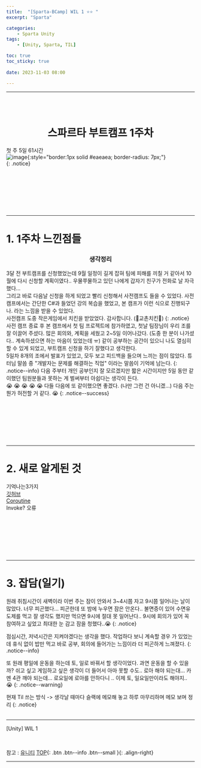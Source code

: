 ```yaml
---
title:  "[Sparta-BCamp] WIL 1 ⭐⭐ "
excerpt: "Sparta"

categories:
    - Sparta Unity
tags:
    - [Unity, Sparta, TIL]

toc: true
toc_sticky: true
 
date: 2023-11-03 08:00

---
```

- - -
<BR><BR>

<center><H1> 스파르타 부트캠프 1주차  </H1></center>

첫 주 5일 61시간  
![image](https://github.com/levell1/levell1.github.io/assets/96651722/0ef3fe8f-ab7d-4b31-bdcf-06b657f11be5){:style="border:1px solid #eaeaea; border-radius: 7px;"}  
{: .notice}


<br><br><br><br><br><br>
- - - 

# 1. 1주차 느낀점들
<center><H3> 생각정리 </H3></center> 

 3달 전 부트캠프를 신청했었는데 9월 일정이 길게 잡혀 팀에 피해를 끼칠 거 같아서 10월에 다시 신청할 계획이였다.. 우물쭈물하고 있던 나에게 갑자기 친구가 전화로 날 자극했다...  
그리고 바로 다음날 신청을 하게 되었고 빨리 신청해서 사전캠프도 들을 수 있었다. 사전캠프에서는 간단한 C#과 들었던 강의 복습을 했었고, 본 캠프가 이런 식으로 진행되구나. 라는 느낌을 받을 수 있었다.  
사전캠프 도중 작은게임에서 치킨을 받았었다. 감사합니다. (🍗교촌치킨🍗) 
{: .notice}
사전 캠프 종료 후 본 캠프에서 첫 팀 프로젝트에 참가하였고, 첫날 팀장님이 우리 조를 잘 이끌어 주셨다. 많은 회의와, 계획을 세웠고 2~5일 이어나갔다. (도중 한 분이 나가셨다.. 계속하셨으면 하는 마음이 있었는데 ㅠ) 같이 공부하는 공간이 있으니 나도 열심히 할 수 있게 되었고, 부트캠프 신청을 하기 잘했다고 생각한다.   
5일차 8개의 조에서 발표가 있었고, 모두 보고 피드백을 들으며 느끼는 점이 많았다. 튜터님 말씀 중 "개발자는 문제를 해결하는 직업" 이라는 말씀이 기억에 남는다.
 {: .notice--info}
다음 주부터 개인 공부인지 잘 모르겠지만 짧은 시간이지만 5일 동안 같이했던 팀원분들과 못하는 게 벌써부터 아쉽다는 생각이 든다.  
😭 😭 😭 😭 😭  다들 다음에 또 같이했으면 좋겠다. (나만 그런 건 아니겠...) 다음 주는 뭔가 허전할 거 같다. 😭
{: .notice--success}


<br><br><br><br><br><br>
- - - 

# 2. 새로 알게된 것
기억나는3가지  
[깃허브](https://levell1.github.io/sparta%20unity/Spartabcamp2/#1-%EA%B9%83git%EC%97%90-%EA%B4%80%ED%95%98%EC%97%AC)  
[Coroutine](https://levell1.github.io/memo%20unity/MUnity-Coroutine/)  
Invoke? 오류  

<br><br><br><br><br><br>
- - - 

# 3. 잡담(일기)
원래 취침시간이 새벽이라 이번 주는 잠이 안와서 3~4시쯤 자고 9시쯤 일어나는 날이 많았다. 너무 피곤했다... 피곤한데 또 밤에 누우면 잠은 안온다.. 불면증이 있어 수면유도제를 먹고 잘 생각도 했지만 먹으면 9시에 절대 못 일어난다.. 9시에 회의가 있어 꼭 참여하고 싶었고 최대한 눈 감고 잠을 청했다..😭
{: .notice}

점심시간, 저녁시간은 지켜야겠다는 생각을 했다. 작업하다 보니 계속할 경우 가 있었는데 휴식 없이 밥만 먹고 바로 공부, 회의에 들어가는 느낌이라 더 피곤하게 느껴졌다.
{: .notice--info}

또 원래 평일에 운동을 하는데 토, 일로 바꿔서 할 생각이었다. 과연 운동을 할 수 있을까? 쉬고 싶고 게임하고 싶은 생각이 더 들어서 아마 못할 수도.. 로아 해야 되는대... 카멘 4관 깨야 되는데...
로요일에 로아를 안하다니 .. 이제 토, 일요일만이라도 해야지.. 😭
{: .notice--warning}

현재 Til 쓰는 방식 -> 생각날 때마다 슬랙에 메모해 놓고 하루 마무리하며 메모 보며 정리
{: .notice}
<br><br>
- - - 

[Unity] WIL 1

<br>

참고 : [유니티](https://docs.unity3d.com/kr/)
[TOP](#){: .btn .btn--info .btn--small }{: .align-right}
<br>
- - -
